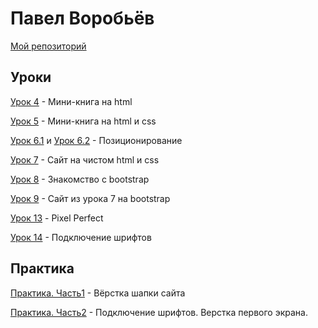 

# Павел Воробьёв 

[Мой репозиторий](https://github.com/pavelvorobev/pavelvorobev.github.io)

## Уроки

[Урок 4](https://pavelvorobev.github.io/lesson_4/) - Мини-книга на html

[Урок 5](https://pavelvorobev.github.io/lesson_5/) - Мини-книга на html и css

[Урок 6.1](https://pavelvorobev.github.io/lesson_6.1/) и [Урок 6.2](https://pavelvorobev.github.io/lesson_6.2/) - Позиционирование

[Урок 7](https://pavelvorobev.github.io/lesson_7/) - Сайт на чистом html и css

[Урок 8](https://pavelvorobev.github.io/lesson_8/) - Знакомство с bootstrap

[Урок 9](https://pavelvorobev.github.io/lesson_9/) - Сайт из урока 7 на bootstrap

[Урок 13](https://pavelvorobev.github.io/lesson_13/) - Pixel Perfect

[Урок 14](https://pavelvorobev.github.io/lesson_14/) - Подключение шрифтов

## Практика

[Практика. Часть1](https://pavelvorobev.github.io/practice_1/) - Вёрстка шапки сайта

[Практика. Часть2](https://pavelvorobev.github.io/practice_2/) - Подключение шрифтов. Верстка первого экрана.


